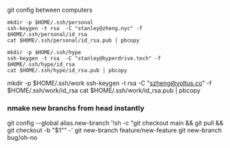 git config between computers



``` Generate id-rsa keys
mkdir -p $HOME/.ssh/personal
ssh-keygen -t rsa  -C "stanley@zheng.nyc" -f $HOME/.ssh/personal/id_rsa
cat $HOME/.ssh/personal/id_rsa.pub | pbcopy

mkdir -p $HOME/.ssh/hype
ssh-keygen -t rsa  -C "stanley@hyperdrive.tech" -f $HOME/.ssh/hype/id_rsa
cat $HOME/.ssh/hype/id_rsa.pub | pbcopy
```

mkdir -p $HOME/.ssh/work
ssh-keygen -t rsa  -C "szheng@voltus.co" -f $HOME/.ssh/work/id_rsa
cat $HOME/.ssh/work/id_rsa.pub | pbcopy



### nmake new branchs from head instantly 

git config --global alias.new-branch '!sh -c "git checkout main && git pull && git checkout -b \"$1\"" -'
git new-branch feature/new-feature
git new-branch bug/oh-no
### 
